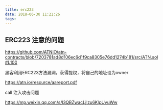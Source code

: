 ```yaml
---
title: erc223
date: 2018-06-30 11:21:26
tags:
---
```



## ERC223  注意的问题


https://github.com/ATNIO/atn-contracts/blob/7203781ad8d106ec6d1f9ca8305e76dd1274b181/src/ATN.sol#L100

黑客利用ERC223方法漏洞，获得提权，将自己的地址设为owner



https://atn.io/resource/aareport.pdf

call 注入攻击问题

https://mp.weixin.qq.com/s/l3QBZwacLjIzu6KlpUvuWw